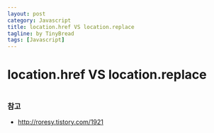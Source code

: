 ```yaml
---
layout: post
category: Javascript
title: location.href VS location.replace
tagline: by TinyBread
tags: [Javascript]
---
```


<!--more-->


  
# location.href VS location.replace


<img src="/assets/themes/Snail/img/Javascript/href vs replace/href와replace차이.PNG" alt="">


### 참고
* [http://roresy.tistory.com/1921 ](http://roresy.tistory.com/1921)

